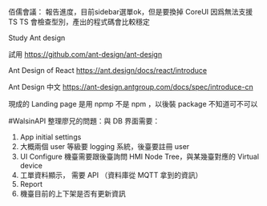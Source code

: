 佰儒會議：
報告進度，目前sidebar選單ok，但是要換掉 CoreUI 因爲無法支援 TS
TS 會檢查型別，產出的程式碼會比較穩定

Study Ant design 

試用
https://github.com/ant-design/ant-design

Ant Design of React
https://ant.design/docs/react/introduce

Ant Design 中文
https://ant-design.antgroup.com/docs/spec/introduce-cn

現成的 Landing page 是用 npmp 不是 npm ，以後裝 package 不知道可不可以

#WalsinAPI
整理廖兄的問題：與 DB 界面需要：
1. App initial settings
2. 大概兩個 user 等級要 logging 系統，後臺要註冊 user
3. UI Configure 機臺需要跟後臺詢問 HMI Node Tree，與某幾臺對應的 Virtual device 
4. 工單資料顯示， 需要 API （資料庫從 MQTT 拿到的資訊）
5. Report
6. 機臺目前的上下架是否有更新資訊 

